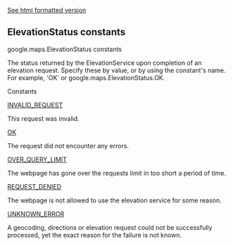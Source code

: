 [See html formatted version](https://huasofoundries.github.io/google-maps-documentation/ElevationStatus.html)


ElevationStatus constants
-------------------------

google.maps.ElevationStatus constants

The status returned by the ElevationService upon completion of an elevation request. Specify these by value, or by using the constant's name. For example, 'OK' or google.maps.ElevationStatus.OK.

Constants

[INVALID\_REQUEST](#ElevationStatus.INVALID_REQUEST)

This request was invalid.

[OK](#ElevationStatus.OK)

The request did not encounter any errors.

[OVER\_QUERY\_LIMIT](#ElevationStatus.OVER_QUERY_LIMIT)

The webpage has gone over the requests limit in too short a period of time.

[REQUEST\_DENIED](#ElevationStatus.REQUEST_DENIED)

The webpage is not allowed to use the elevation service for some reason.

[UNKNOWN\_ERROR](#ElevationStatus.UNKNOWN_ERROR)

A geocoding, directions or elevation request could not be successfully processed, yet the exact reason for the failure is not known.